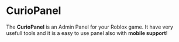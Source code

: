 # CurioPanel

The **CurioPanel** is an Admin Panel for your Roblox game. It have very usefull tools and it is a easy to use panel also with **mobile support**!
